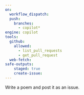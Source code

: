 ```yaml
---
on: 
  workflow_dispatch:
  push:
    branches:
      - copilot*
engine: copilot
tools:
  github:
    allowed:
      - list_pull_requests
      - get_pull_request
  web-fetch:
safe-outputs:
    staged: true
    create-issue:
---
```

Write a poem and post it as an issue.
